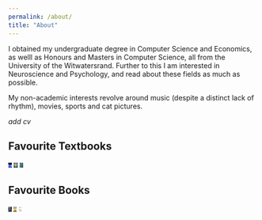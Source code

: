 ```yaml
---
permalink: /about/
title: "About"
---
```


I obtained my undergraduate degree in Computer Science and Economics, as welll as Honours and Masters in Computer Science, all from the University of the Witwatersrand. Further to this I am interested in Neuroscience and Psychology, and read about these fields as much as possible.

My non-academic interests revolve around music (despite a distinct lack of rhythm), movies, sports and cat pictures.

*add cv*

## Favourite Textbooks
<img src="../assets/images/jaynes.jpeg" alt="drawing" height="10"/> <img src="../assets/images/murphy.jpg" alt="drawing" height="10"/> <img src="../assets/images/deisenroth.jpeg" alt="drawing" height="10"/>

## Favourite Books
<img src="../assets/images/aurelius.jpeg" alt="drawing" height="10"/> <img src="../assets/images/crocker.jpeg" alt="drawing" height="10"/> <img src="../assets/images/kahneman.jpeg" alt="drawing" height="10"/> 
